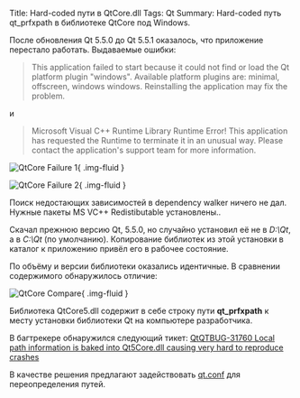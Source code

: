 Title: Hard-coded пути в QtCore.dll
Tags: Qt
Summary: Hard-coded путь qt_prfxpath в библиотеке QtCore под Windows.

После обновления Qt 5.5.0 до Qt 5.5.1 оказалось, что приложение перестало работать.
Выдаваемые ошибки:

<blockquote class="blockquote">
This application failed to start because it could not find or load the Qt platform plugin "windows".
Available platform plugins are: minimal, offscreen, windows windows.
Reinstalling the application may fix the problem.
</blockquote>

и

<blockquote class="blockquote">
Microsoft Visual C++ Runtime Library
Runtime Error!
This application has requested the Runtime to terminate it in an unusual way.
Please contact the application's support team for more information.
</blockquote>

![QtCore Failure 1]({static}/images/posts/2016/01/09/qtcore-hard-coded-paths-1.png){ .img-fluid }

![QtCore Failure 2]({static}/images/posts/2016/01/09/qtcore-hard-coded-paths-2.png){ .img-fluid }

Поиск недостающих зависимостей в dependency walker ничего не дал. Нужные пакеты MS VC++ Redistibutable установлены..

Скачал прежнюю версию Qt, 5.5.0, но случайно установил её не в *D:\Qt*, а в *C:\Qt* (по умолчанию). Копирование библиотек из этой установки в каталог к приложению привёл его в рабочее состояние.

По объёму и версии библиотеки оказались идентичные. В сравнении содержимого обнаружилось отличие:

![QtCore Compare]({static}/images/posts/2016/01/09/qtcore-hard-coded-paths-3.png){ .img-fluid }

Библиотека QtCore5.dll содержит в себе строку пути **qt_prfxpath** к месту установки библиотеки Qt на компьютере разработчика.

В багтрекере обнаружился следующий тикет: [QtQTBUG-31760 Local path information is baked into Qt5Core.dll causing very hard to reproduce crashes](https://bugreports.qt.io/browse/QTBUG-31760)

В качестве решения предлагают задействовать [qt.conf](http://doc.qt.io/qt-5/qt-conf.html) для переопределения путей.